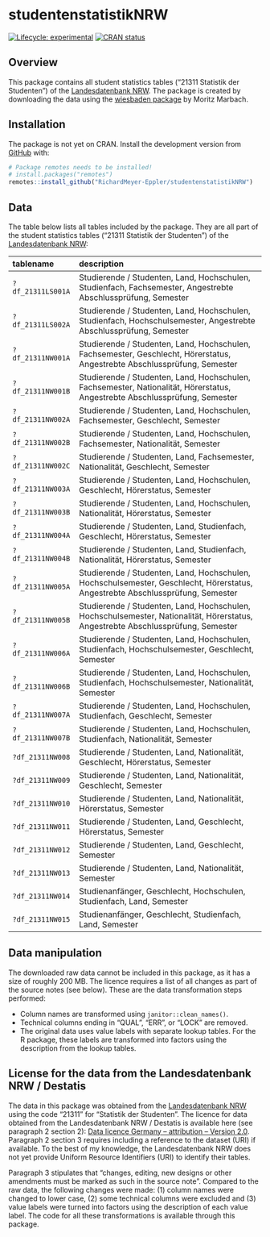 
<!-- README.md is generated from README.Rmd. Please edit that file -->

# studentenstatistikNRW

<!-- badges: start -->

[![Lifecycle:
experimental](https://img.shields.io/badge/lifecycle-experimental-orange.svg)](https://lifecycle.r-lib.org/articles/stages.html#experimental)
[![CRAN
status](https://www.r-pkg.org/badges/version/studentenstatistikNRW)](https://CRAN.R-project.org/package=studentenstatistikNRW)
<!-- badges: end -->

## Overview

This package contains all student statistics tables (“21311 Statistik
der Studenten”) of the [Landesdatenbank
NRW](https://www.landesdatenbank.nrw.de/). The package is created by
downloading the data using the [wiesbaden
package](https://github.com/sumtxt/wiesbaden) by Moritz Marbach.

## Installation

The package is not yet on CRAN. Install the development version from
[GitHub](https://github.com/) with:

``` r
# Package remotes needs to be installed!
# install.packages("remotes")
remotes::install_github("RichardMeyer-Eppler/studentenstatistikNRW")
```

## Data

The table below lists all tables included by the package. They are all
part of the student statistics tables (“21311 Statistik der Studenten”)
of the [Landesdatenbank NRW](https://www.landesdatenbank.nrw.de/):

| tablename         | description                                                                                                                      |
|:------------------|:---------------------------------------------------------------------------------------------------------------------------------|
| `?df_21311LS001A` | Studierende / Studenten, Land, Hochschulen, Studienfach, Fachsemester, Angestrebte Abschlussprüfung, Semester                    |
| `?df_21311LS002A` | Studierende / Studenten, Land, Hochschulen, Studienfach, Hochschulsemester, Angestrebte Abschlussprüfung, Semester               |
| `?df_21311NW001A` | Studierende / Studenten, Land, Hochschulen, Fachsemester, Geschlecht, Hörerstatus, Angestrebte Abschlussprüfung, Semester        |
| `?df_21311NW001B` | Studierende / Studenten, Land, Hochschulen, Fachsemester, Nationalität, Hörerstatus, Angestrebte Abschlussprüfung, Semester      |
| `?df_21311NW002A` | Studierende / Studenten, Land, Hochschulen, Fachsemester, Geschlecht, Semester                                                   |
| `?df_21311NW002B` | Studierende / Studenten, Land, Hochschulen, Fachsemester, Nationalität, Semester                                                 |
| `?df_21311NW002C` | Studierende / Studenten, Land, Fachsemester, Nationalität, Geschlecht, Semester                                                  |
| `?df_21311NW003A` | Studierende / Studenten, Land, Hochschulen, Geschlecht, Hörerstatus, Semester                                                    |
| `?df_21311NW003B` | Studierende / Studenten, Land, Hochschulen, Nationalität, Hörerstatus, Semester                                                  |
| `?df_21311NW004A` | Studierende / Studenten, Land, Studienfach, Geschlecht, Hörerstatus, Semester                                                    |
| `?df_21311NW004B` | Studierende / Studenten, Land, Studienfach, Nationalität, Hörerstatus, Semester                                                  |
| `?df_21311NW005A` | Studierende / Studenten, Land, Hochschulen, Hochschulsemester, Geschlecht, Hörerstatus, Angestrebte Abschlussprüfung, Semester   |
| `?df_21311NW005B` | Studierende / Studenten, Land, Hochschulen, Hochschulsemester, Nationalität, Hörerstatus, Angestrebte Abschlussprüfung, Semester |
| `?df_21311NW006A` | Studierende / Studenten, Land, Hochschulen, Studienfach, Hochschulsemester, Geschlecht, Semester                                 |
| `?df_21311NW006B` | Studierende / Studenten, Land, Hochschulen, Studienfach, Hochschulsemester, Nationalität, Semester                               |
| `?df_21311NW007A` | Studierende / Studenten, Land, Hochschulen, Studienfach, Geschlecht, Semester                                                    |
| `?df_21311NW007B` | Studierende / Studenten, Land, Hochschulen, Studienfach, Nationalität, Semester                                                  |
| `?df_21311NW008`  | Studierende / Studenten, Land, Nationalität, Geschlecht, Hörerstatus, Semester                                                   |
| `?df_21311NW009`  | Studierende / Studenten, Land, Nationalität, Geschlecht, Semester                                                                |
| `?df_21311NW010`  | Studierende / Studenten, Land, Nationalität, Hörerstatus, Semester                                                               |
| `?df_21311NW011`  | Studierende / Studenten, Land, Geschlecht, Hörerstatus, Semester                                                                 |
| `?df_21311NW012`  | Studierende / Studenten, Land, Geschlecht, Semester                                                                              |
| `?df_21311NW013`  | Studierende / Studenten, Land, Nationalität, Semester                                                                            |
| `?df_21311NW014`  | Studienanfänger, Geschlecht, Hochschulen, Studienfach, Land, Semester                                                            |
| `?df_21311NW015`  | Studienanfänger, Geschlecht, Studienfach, Land, Semester                                                                         |

## Data manipulation

The downloaded raw data cannot be included in this package, as it has a
size of roughly 200 MB. The licence requires a list of all changes as
part of the source notes (see below). These are the data transformation
steps performed:

-   Column names are transformed using `janitor::clean_names()`.
-   Technical columns ending in “QUAL”, “ERR”, or “LOCK” are removed.
-   The original data uses value labels with separate lookup tables. For
    the R package, these labels are transformed into factors using the
    description from the lookup tables.

## License for the data from the Landesdatenbank NRW / Destatis

The data in this package was obtained from the [Landesdatenbank
NRW](https://www.landesdatenbank.nrw.de/) using the code “21311” for
“Statistik der Studenten”. The licence for data obtained from the
Landesdatenbank NRW / Destatis is available here (see paragraph 2
section 2): [Data licence Germany – attribution – Version
2.0](http://www.govdata.de/dl-de/by-2-0). Paragraph 2 section 3 requires
including a reference to the dataset (URI) if available. To the best of
my knowledge, the Landesdatenbank NRW does not yet provide Uniform
Resource Identifiers (URI) to identify their tables.

Paragraph 3 stipulates that “changes, editing, new designs or other
amendments must be marked as such in the source note”. Compared to the
raw data, the following changes were made: (1) column names were changed
to lower case, (2) some technical columns were excluded and (3) value
labels were turned into factors using the description of each value
label. The code for all these transformations is available through this
package.
